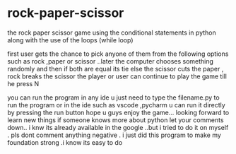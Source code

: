 # rock-paper-scissor

the rock paper scissor game using the conditional statements in python along with the use of the loops (while loop)

first user gets the chance to pick anyone of them from the following options such as rock ,paper or scissor 
..later the computer chooses something randomly and then if both are equal its tie else the scissor cuts the paper , rock breaks the scissor 
the player or user can continue to play the game till he press N 

you can run the program in any ide u just need to type the filename.py to run the program or in the ide such as vscode ,pycharm u can run it directly by pressing the run button
hope u guys enjoy the game...
looking forward to learn new things if someone knows more about python let your comments down..
i knw its already available in the google ..but i tried to do it on myself .
pls dont comment anything negative .
i just did this program to make my foundation strong .i know its easy to  do 
